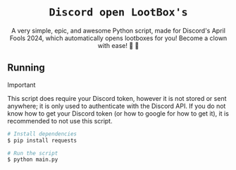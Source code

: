 <div align="center">

# `Discord open LootBox's`

A very simple, epic, and awesome Python script, made for Discord's April Fools 2024, which automatically opens lootboxes for you! Become a clown with ease! 🤡 🎰

</div>

## Running

> [!IMPORTANT]
> This script does require your Discord token, however it is not stored or sent anywhere; it is only used to authenticate with the Discord API. If you do not know how to get your Discord token (or how to google for how to get it), it is recommended to not use this script.

```bash
# Install dependencies
$ pip install requests

# Run the script
$ python main.py
```
